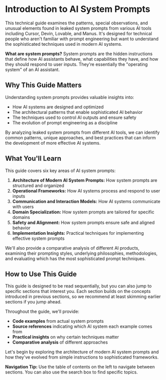 # Introduction to AI System Prompts

This technical guide examines the patterns, special observations, and unusual elements found in leaked system prompts from various AI tools including Cursor, Devin, Lovable, and Manus. It's designed for technical people who aren't familiar with prompt engineering but want to understand the sophisticated techniques used in modern AI systems.

**What are system prompts?** System prompts are the hidden instructions that define how AI assistants behave, what capabilities they have, and how they should respond to user inputs. They're essentially the "operating system" of an AI assistant.

## Why This Guide Matters

Understanding system prompts provides valuable insights into:

- How AI systems are designed and optimized
- The architectural patterns that enable sophisticated AI behavior
- The techniques used to control AI outputs and ensure safety
- The evolution of prompt engineering as a discipline

By analyzing leaked system prompts from different AI tools, we can identify common patterns, unique approaches, and best practices that can inform the development of more effective AI systems.

## What You'll Learn

This guide covers six key areas of AI system prompts:

1. **Architecture of Modern AI System Prompts:** How system prompts are structured and organized
2. **Operational Frameworks:** How AI systems process and respond to user inputs
3. **Communication and Interaction Models:** How AI systems communicate with users
4. **Domain Specialization:** How system prompts are tailored for specific domains
5. **Safety and Alignment:** How system prompts ensure safe and aligned behavior
6. **Implementation Insights:** Practical techniques for implementing effective system prompts

We'll also provide a comparative analysis of different AI products, examining their prompting styles, underlying philosophies, methodologies, and evaluating which has the most sophisticated prompt techniques.

## How to Use This Guide

This guide is designed to be read sequentially, but you can also jump to specific sections that interest you. Each section builds on the concepts introduced in previous sections, so we recommend at least skimming earlier sections if you jump ahead.

Throughout the guide, we'll provide:

- **Code examples** from actual system prompts
- **Source references** indicating which AI system each example comes from
- **Practical insights** on why certain techniques matter
- **Comparative analysis** of different approaches

Let's begin by exploring the architecture of modern AI system prompts and how they've evolved from simple instructions to sophisticated frameworks.

**Navigation Tip:** Use the table of contents on the left to navigate between sections. You can also use the search box to find specific topics.
